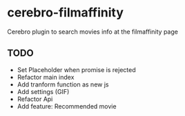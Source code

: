 # cerebro-filmaffinity
Cerebro plugin to search movies info at the filmaffinity page

## TODO

- Set Placeholder when promise is rejected
- Refactor main index
- Add tranform function as new js
- Add settings (GIF) 
- Refactor Api
- Add feature: Recommended movie 



